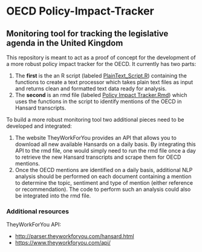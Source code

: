 # OECD Policy-Impact-Tracker
## Monitoring tool for tracking the legislative agenda in the United Kingdom
This repository is meant to act as a proof of concept for the development of a more robust policy impact tracker for the OECD. It currently has two parts:
1. The **first** is the an R script (labeled [PlainText_Script.R](./PlainText_Script.R)) containing the functions to create a text processor which takes plain text files as input and returns clean and formatted text data ready for analysis.
2. The **second** is an rmd file (labeled [Policy Impact Tracker.Rmd](./Policy-Impact-Tracker.Rmd)) which uses the functions in the script to identify mentions of the OECD in Hansard transcripts.

To build a more robust monitoring tool two additional pieces need to be developed and integrated:
1. The website TheyWorkForYou provides an API that allows you to download all new available Hansards on a daily basis. By integrating this API to the rmd file, one would simply need to run the rmd file once a day to retrieve the new Hansard transcripts and scrape them for OECD mentions.
2. Once the OECD mentions are identified on a daily basis, additional NLP analysis should be performed on each document containing a mention to determine the topic, sentiment and type of mention (either reference or recommendation). The code to perform such an analysis could also be integrated into the rmd file.

### Additional resources
TheyWorkForYou API: 
* http://parser.theyworkforyou.com/hansard.html 
* https://www.theyworkforyou.com/api/ 

